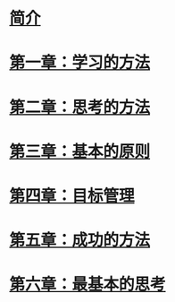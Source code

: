 # [简介](README.md)
# [第一章：学习的方法](chp1/READMD.md)
# [第二章：思考的方法](chp2/READMD.md)
# [第三章：基本的原则](chp3/READMD.md)
# [第四章：目标管理](chp4/READMD.md)
# [第五章：成功的方法](chp5/READMD.md)
# [第六章：最基本的思考](chp5/READMD.md)

